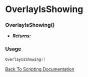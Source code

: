 # OverlayIsShowing

### OverlayIsShowing()
- ***Returns:*** 

### Usage

```Lua
OverlayIsShowing()
```


[Back To Scripting Documentation](../README.md)

